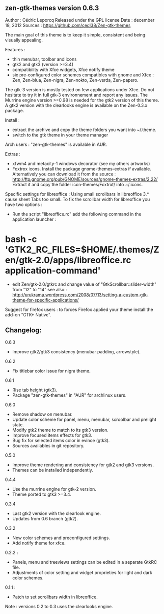 zen-gtk-themes version 0.6.3
----------------------------

Author : Cédric Leporcq
Released under the GPL license
Date : december 18, 2012
Sources : https://github.com/cedl38/Zen-gtk-themes

The main goal of this theme is to keep it simple, consistent and being visually appealing.

Features :
 - thin menubar, toolbar and icons
 - gtk2 and gtk3 (version >=3.4)
 - compatibility with Xfce widgets, Xfce notify theme
 - six pre-configured color schemes compatibles with gnome and Xfce : Zen, Zen-blua, Zen-nigra, Zen-nokto, Zen-verda, Zen-papero.

The gtk-3 version is mostly tested on few applications under Xfce. Do not hesitate to try it in full gtk-3 environnement and report any issues.
The Murrine engine version >=0.98 is needed for the gtk2 version of this theme. A gtk2 version with the clearlooks engine is available on the Zen-0.3.x package.

Install :
 - extract the archive and copy the theme folders you want into ~/.theme.
 - switch to the gtk theme in your theme manager
 
 Arch users : "zen-gtk-themes" is available in AUR.

Extras :
 - xfwm4 and metacity-1 windows decorator (see my others artworks)
 - Foxtrox icons. Install the package gnome-themes-extras if available. 
Alternatively you can download it from the source : http://ftp.gnome.org/pub/GNOME/sources/gnome-themes-extras/2.22/
Extract it and copy the folder icon-themes/Foxtrot/ into ~/.icons.

Specific settings for libreoffice :
Using small scrollbars in libreoffice 3.* cause sheet Tabs too small.
To fix the scrollbar width for libreoffice you have two options :
 - Run the script "libreoffice.rc"
add the following command in the application launcher :
# bash -c 'GTK2_RC_FILES=$HOME/.themes/Zen/gtk-2.0/apps/libreoffice.rc application-command'
 - edit Zen/gtk-2.0/gtkrc and change value of "GtkScrollbar::slider-width" from "12" to "14"
see also :
http://urukrama.wordpress.com/2008/07/13/setting-a-custom-gtk-theme-for-specific-applications/

Suggest for firefox users : to forces Firefox applied your theme install the add-on "GTK+ Native".

Changelog:
----------

0.6.3
- Improve gtk2/gtk3 consistency (menubar padding, arrowstyle).

0.6.2
- Fix titlebar color issue for nigra theme.

0.6.1
- Rise tab height (gtk3).
- Package "zen-gtk-themes" in "AUR" for archlinux users.

0.6.0
- Remove shadow on menubar.
- Update color scheme for panel, menu, menubar, scroolbar and prelight state.
- Modify gtk2 theme to match to its gtk3 version.
- Improve focused items effects for gtk3.
- Bug fix for selected items color in evince (gtk3).
- Sources availables in git repository.

0.5.0
- Improve theme rendering and consistency for gtk2 and gtk3 versions.
- Themes can be installed independently.

0.4.4
- Use the murrine engine for gtk-2 version.
- Theme ported to gtk3 >=3.4.

0.3.4
- Last gtk2 version with the clearlook engine.
- Updates from 0.6 branch (gtk2).

0.3.2
- New color schemes and preconfigured settings.
- Add notify theme for xfce.

0.2.2 :
- Panels, menu and treeviews settings can be edited in a separate GtkRC file.
- Adjustments of color setting and widget proprieties for light and dark color schemes.

0.1.1 :
- Patch to set scrollbars width in libreoffice.

Note : versions 0.2 to 0.3 uses the clearlooks engine.
